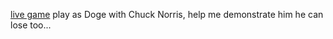 [live game](https://jilt.github.io/chucknorris-doge/)
play as Doge with Chuck Norris, help me demonstrate him he can lose too...
